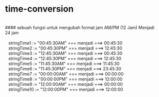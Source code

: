 # time-conversion
<br />
#### sebuah fungsi untuk mengubah format jam AM/PM (12 Jam) Menjadi 24 jam<br />
<br />
&ensp; stringTime1 := "00:45:30AM"  === menjadi ===> 00:45:30<br />
&ensp; stringTime2 := "00:45:30PM"  === menjadi ===> 12:45:30<br />
&ensp; stringTime3 := "12:45:30AM"  === menjadi ===> 00:45:30<br />
&ensp; stringTime4 := "12:45:30PM"  === menjadi ===> 12:45:30<br />
&ensp; stringTime5 := "11:45:30AM"  === menjadi ===> 11:45:30<br />
&ensp; stringTime6 := "11:45:30PM"  === menjadi ===> 23:45:30<br />
&ensp; stringTime7 := "00:00:00AM"  === menjadi ===> 00:00:00<br />
&ensp; stringTime8 := "00:00:00PM"  === menjadi ===> 12:00:00<br />
&ensp; stringTime9 := "12:00:00AM"  === menjadi ===> 00:00:00<br />
&ensp; stringTime10 := "12:00:00PM" === menjadi ===> 12:00:00<br />

